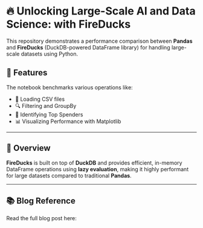 # 🔥 Unlocking Large-Scale AI and Data Science: with FireDucks

This repository demonstrates a performance comparison between **Pandas** and **FireDucks** (DuckDB-powered DataFrame library) for handling large-scale datasets using Python.
## 🚀 Features

The notebook benchmarks various operations like:

- 📂 Loading CSV files
- 🔍 Filtering and GroupBy
- 💸 Identifying Top Spenders
- 📊 Visualizing Performance with Matplotlib

---

## 📌 Overview

**FireDucks** is built on top of **DuckDB** and provides efficient, in-memory DataFrame operations using **lazy evaluation**, making it highly performant for large datasets compared to traditional **Pandas**.

---

## 📚 Blog Reference
Read the full blog post here:
